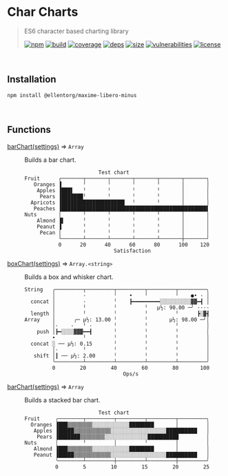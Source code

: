 # Char Charts

> ES6 character based charting library
>
> [![npm][npm]][npm-url]
[![build][build]][build-url]
[![coverage][coverage]][coverage-url]
[![deps][deps]][deps-url]
[![size][size]][size-url]
[![vulnerabilities][vulnerabilities]][vulnerabilities-url]
[![license][license]][license-url]

<br><a name="Installation"></a>

## Installation
```
npm install @ellentorg/maxime-libero-minus
```


<br>

## Functions

<dl>
<dt><a href="docs/barChart.md">barChart(settings)</a> ⇒ <code>Array</code></dt>
<dd><p>Builds a bar chart.</p>
<pre><code class="language-text">                        Test chart
Fruit      ┌───────┬───────┬───────┬───────┬───────┬───────┐
   Oranges ▐       ╵       ╵       ╵       ╵       │       │
    Apples ▐███▌   ╵       ╵       ╵       ╵       │       │
     Pears ▐███████╵       ╵       ╵       ╵       │       │
  Apricots ▐████████████████████▌  ╵       ╵       │       │
   Peaches ▐███████████████████████████████████████████████▌
Nuts       │       ╵       ╵       ╵       ╵       │       │
    Almond ▐▌      ╵       ╵       ╵       ╵       │       │
    Peanut ▐       ╵       ╵       ╵       ╵       │       │
     Pecan │       ╵       ╵       ╵       ╵       │       │
           └───────┴───────┴───────┴───────┴───────┼───────┘
           0      20      40      60      80      100    120
                             Satisfaction
</code></pre>
</dd>
<dt><a href="docs/boxChart.md">boxChart(settings)</a> ⇒ <code>Array.&lt;string&gt;</code></dt>
<dd><p>Builds a box and whisker chart.</p>
<pre><code class="language-text">String   ╭─────────┬─────────┬─────────┬─────────┬─────────╮
         │         ·         ╵    •    ╵         ╵    ●• · │
  concat │         ·         ╵    ┣━━━━━━━━━░░░░░░░░░░▓▓━┫ │
         │         ╵         ╵         ╵   μ½: 90.00 ─╯ ····
  length │         ╵         ╵         ╵         ╵      ┣░▓┫
Array    │      ╭─ μ½: 13.00 ╵         ╵       μ½: 98.00 ─╯│
         │·    ·   ╵ ·       ╵         ╵         ╵         │
    push │┣━░░░░▓▓▓━━┫       ╵         ╵         ╵         │
         •         ╵         ╵         ╵         ╵         │
  concat ░ ── μ½: 0.15       ╵         ╵         ╵         │
         │·        ╵         ╵         ╵         ╵         │
   shift │┃ ── μ½: 2.00      ╵         ╵         ╵         │
         ╰─────────┴─────────┴─────────┴─────────┴─────────╯
         0        20        40        60        80       100
                                Ops/s
</code></pre>
</dd>
<dt><a href="docs/barChart.md">barChart(settings)</a> ⇒ <code>Array</code></dt>
<dd><p>Builds a stacked bar chart.</p>
<pre><code class="language-text">                        Test chart
Fruit     ╭────────┬─────────┬─────────┬─────────┬─────────╮
  Oranges ▐███▒▒▒▒▒▒▒▒░░░░░░░░░░░░████████       │         │
   Apples ▐█████▒▒▒▒▒▒▒▒▒▒▒▒░░░░░░░░░░░░░░░░░░██████████   │
    Pears ▐███████▒▒▒▒▒▒▒▒░░░░░░░░░░░░░░██████████         │
Nuts      │        ╵         │         ╵         │         │
   Almond ▐███▒▒▒▒▒▒▒▒░░░░░░░░░░░░████████       │         │
   Peanut ▐█████▒▒▒▒▒▒▒▒▒▒▒▒░░░░░░░░░░░░░░░░░░██████████   │
          ╰────────┴─────────┼─────────┴─────────┼─────────╯
          0        5        10        15        20        25
</code></pre>
</dd>
</dl>

[npm]: https://img.shields.io/npm/v/@ellentorg/maxime-libero-minus.svg
[npm-url]: https://npmjs.com/package/@ellentorg/maxime-libero-minus
[build]: https://travis-ci.org/DarrenPaulWright/@ellentorg/maxime-libero-minus.svg?branch&#x3D;master
[build-url]: https://travis-ci.org/DarrenPaulWright/@ellentorg/maxime-libero-minus
[coverage]: https://coveralls.io/repos/github/DarrenPaulWright/@ellentorg/maxime-libero-minus/badge.svg?branch&#x3D;master
[coverage-url]: https://coveralls.io/github/DarrenPaulWright/@ellentorg/maxime-libero-minus?branch&#x3D;master
[deps]: https://david-dm.org/DarrenPaulWright/@ellentorg/maxime-libero-minus.svg
[deps-url]: https://david-dm.org/DarrenPaulWright/@ellentorg/maxime-libero-minus
[size]: https://packagephobia.now.sh/badge?p&#x3D;@ellentorg/maxime-libero-minus
[size-url]: https://packagephobia.now.sh/result?p&#x3D;@ellentorg/maxime-libero-minus
[vulnerabilities]: https://snyk.io/test/github/DarrenPaulWright/@ellentorg/maxime-libero-minus/badge.svg?targetFile&#x3D;package.json
[vulnerabilities-url]: https://snyk.io/test/github/DarrenPaulWright/@ellentorg/maxime-libero-minus?targetFile&#x3D;package.json
[license]: https://img.shields.io/github/license/DarrenPaulWright/@ellentorg/maxime-libero-minus.svg
[license-url]: https://npmjs.com/package/@ellentorg/maxime-libero-minus/LICENSE.md
